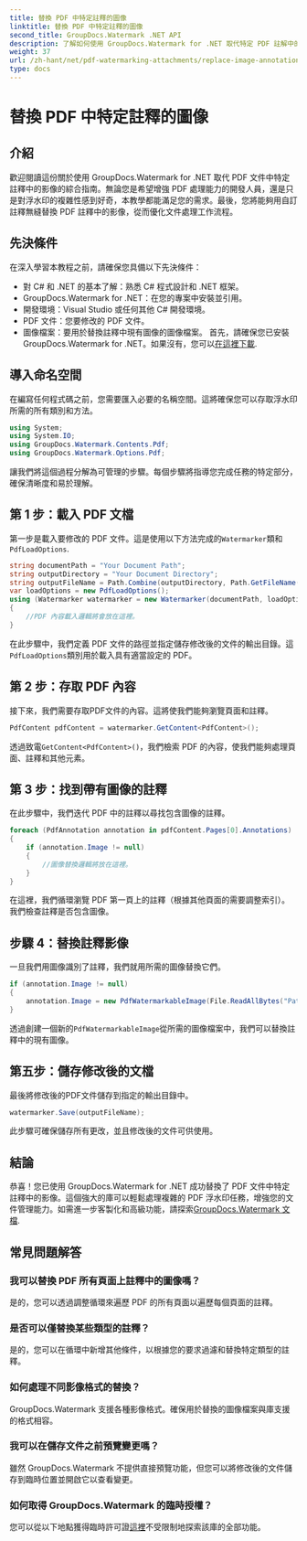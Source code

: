 ```yaml
---
title: 替換 PDF 中特定註釋的圖像
linktitle: 替換 PDF 中特定註釋的圖像
second_title: GroupDocs.Watermark .NET API
description: 了解如何使用 GroupDocs.Watermark for .NET 取代特定 PDF 註解中的影像。這個詳細的指南涵蓋了從載入文件到保存變更的所有內容。
weight: 37
url: /zh-hant/net/pdf-watermarking-attachments/replace-image-annotation-pdf/
type: docs
---
```

# 替換 PDF 中特定註釋的圖像

## 介紹
歡迎閱讀這份關於使用 GroupDocs.Watermark for .NET 取代 PDF 文件中特定註釋中的影像的綜合指南。無論您是希望增強 PDF 處理能力的開發人員，還是只是對浮水印的複雜性感到好奇，本教學都能滿足您的需求。最後，您將能夠用自訂註釋無縫替換 PDF 註釋中的影像，從而優化文件處理工作流程。
## 先決條件
在深入學習本教程之前，請確保您具備以下先決條件：
- 對 C# 和 .NET 的基本了解：熟悉 C# 程式設計和 .NET 框架。
- GroupDocs.Watermark for .NET：在您的專案中安裝並引用。
- 開發環境：Visual Studio 或任何其他 C# 開發環境。
- PDF 文件：您要修改的 PDF 文件。
- 圖像檔案：要用於替換註釋中現有圖像的圖像檔案。
首先，請確保您已安裝 GroupDocs.Watermark for .NET。如果沒有，您可以[在這裡下載](https://releases.groupdocs.com/Watermark/net/).
## 導入命名空間
在編寫任何程式碼之前，您需要匯入必要的名稱空間。這將確保您可以存取浮水印所需的所有類別和方法。
```csharp
using System;
using System.IO;
using GroupDocs.Watermark.Contents.Pdf;
using GroupDocs.Watermark.Options.Pdf;
```
讓我們將這個過程分解為可管理的步驟。每個步驟將指導您完成任務的特定部分，確保清晰度和易於理解。
## 第 1 步：載入 PDF 文檔
第一步是載入要修改的 PDF 文件。這是使用以下方法完成的`Watermarker`類和`PdfLoadOptions`.

```csharp
string documentPath = "Your Document Path";
string outputDirectory = "Your Document Directory";
string outputFileName = Path.Combine(outputDirectory, Path.GetFileName(documentPath));
var loadOptions = new PdfLoadOptions();
using (Watermarker watermarker = new Watermarker(documentPath, loadOptions))
{
    //PDF 內容載入邏輯將會放在這裡。
}
```
在此步驟中，我們定義 PDF 文件的路徑並指定儲存修改後的文件的輸出目錄。這`PdfLoadOptions`類別用於載入具有適當設定的 PDF。
## 第 2 步：存取 PDF 內容
接下來，我們需要存取PDF文件的內容。這將使我們能夠瀏覽頁面和註釋。

```csharp
PdfContent pdfContent = watermarker.GetContent<PdfContent>();
```
透過致電`GetContent<PdfContent>()`，我們檢索 PDF 的內容，使我們能夠處理頁面、註釋和其他元素。
## 第 3 步：找到帶有圖像的註釋
在此步驟中，我們迭代 PDF 中的註釋以尋找包含圖像的註釋。

```csharp
foreach (PdfAnnotation annotation in pdfContent.Pages[0].Annotations)
{
    if (annotation.Image != null)
    {
        //圖像替換邏輯將放在這裡。
    }
}
```
在這裡，我們循環瀏覽 PDF 第一頁上的註釋（根據其他頁面的需要調整索引）。我們檢查註釋是否包含圖像。
## 步驟 4：替換註釋影像
一旦我們用圖像識別了註釋，我們就用所需的圖像替換它們。

```csharp
if (annotation.Image != null)
{
    annotation.Image = new PdfWatermarkableImage(File.ReadAllBytes("Path to Your Image File"));
}
```
透過創建一個新的`PdfWatermarkableImage`從所需的圖像檔案中，我們可以替換註釋中的現有圖像。
## 第五步：儲存修改後的文檔
最後將修改後的PDF文件儲存到指定的輸出目錄中。

```csharp
watermarker.Save(outputFileName);
```
此步驟可確保儲存所有更改，並且修改後的文件可供使用。
## 結論
恭喜！您已使用 GroupDocs.Watermark for .NET 成功替換了 PDF 文件中特定註釋中的影像。這個強大的庫可以輕鬆處理複雜的 PDF 浮水印任務，增強您的文件管理能力。如需進一步客製化和高級功能，請探索[GroupDocs.Watermark 文檔](https://tutorials.groupdocs.com/Watermark/net/).
## 常見問題解答
### 我可以替換 PDF 所有頁面上註釋中的圖像嗎？
是的，您可以透過調整循環來遍歷 PDF 的所有頁面以遍歷每個頁面的註釋。
### 是否可以僅替換某些類型的註釋？
是的，您可以在循環中新增其他條件，以根據您的要求過濾和替換特定類型的註釋。
### 如何處理不同影像格式的替換？
GroupDocs.Watermark 支援各種影像格式。確保用於替換的圖像檔案與庫支援的格式相容。
### 我可以在儲存文件之前預覽變更嗎？
雖然 GroupDocs.Watermark 不提供直接預覽功能，但您可以將修改後的文件儲存到臨時位置並開啟它以查看變更。
### 如何取得 GroupDocs.Watermark 的臨時授權？
您可以從以下地點獲得臨時許可證[這裡](https://purchase.groupdocs.com/temporary-license/)不受限制地探索該庫的全部功能。